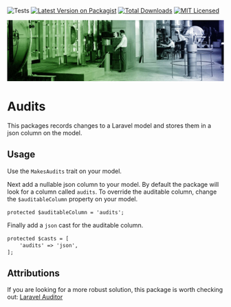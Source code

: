 ![Tests](https://github.com/zaengle/audits/workflows/Tests/badge.svg?branch=master)
[![Latest Version on Packagist](https://img.shields.io/packagist/v/zaengle/audits.svg?style=flat-square)](https://packagist.org/packages/zaengle/audits)
[![Total Downloads](https://img.shields.io/packagist/dt/zaengle/audits.svg?style=flat-square)](https://packagist.org/packages/zaengle/audits)
[![MIT Licensed](https://img.shields.io/badge/license-MIT-brightgreen.svg?style=flat-square)](LICENSE.md)

![audit header](audit-header.jpg)

# Audits
This packages records changes to a Laravel model and stores them in a json column on the model.

## Usage

Use the `MakesAudits` trait on your model.

Next add a nullable json column to your model. By default the package will look for a column called `audits`. To override the auditable column, change the `$auditableColumn` property on your model.
```
protected $auditableColumn = 'audits';
```

Finally add a `json` cast for the auditable column.
```
protected $casts = [
    'audits' => 'json',
];
```



## Attributions

If you are looking for a more robust solution, this package is worth checking out: [Laravel Auditor](http://www.laravel-auditing.com/docs/9.0/auditor)
